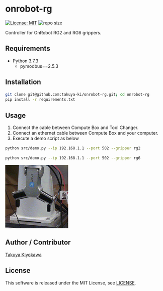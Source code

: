 # onrobot-rg

[![License: MIT](https://img.shields.io/badge/License-MIT-yellow.svg)](https://opensource.org/licenses/MIT)
![repo size](https://img.shields.io/github/repo-size/takuya-ki/onrobot-rg)

Controller for OnRobot RG2 and RG6 grippers.

## Requirements

- Python 3.7.3
  - pymodbus==2.5.3

## Installation

```bash
git clone git@github.com:takuya-ki/onrobot-rg.git; cd onrobot-rg
pip install -r requirements.txt
```

## Usage

1. Connect the cable between Compute Box and Tool Changer.
2. Connect an ethernet cable between Compute Box and your computer.
3. Execute a demo script as below  
```bash
python src/demo.py --ip 192.168.1.1 --port 502 --gripper rg2
```
```bash
python src/demo.py --ip 192.168.1.1 --port 502 --gripper rg6
```

<img src="img/rg6_2x.gif" height="200">  

## Author / Contributor

[Takuya Kiyokawa](https://takuya-ki.github.io/)

## License

This software is released under the MIT License, see [LICENSE](./LICENSE).
